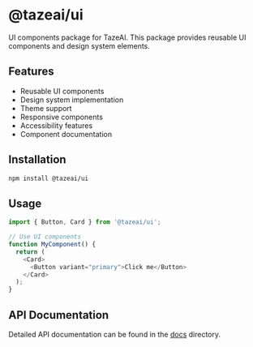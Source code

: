 # @tazeai/ui

UI components package for TazeAI. This package provides reusable UI components and design system elements.

## Features

- Reusable UI components
- Design system implementation
- Theme support
- Responsive components
- Accessibility features
- Component documentation

## Installation

```bash
npm install @tazeai/ui
```

## Usage

```typescript
import { Button, Card } from '@tazeai/ui';

// Use UI components
function MyComponent() {
  return (
    <Card>
      <Button variant="primary">Click me</Button>
    </Card>
  );
}
```

## API Documentation

Detailed API documentation can be found in the [docs](./docs) directory. 